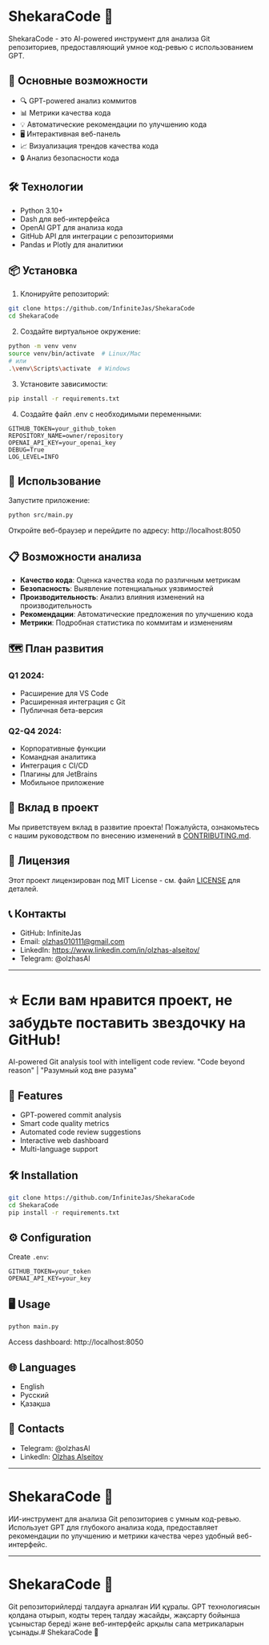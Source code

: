 # ShekaraCode 🧠

ShekaraCode - это AI-powered инструмент для анализа Git репозиториев, предоставляющий умное код-ревью с использованием GPT. 

## 🌟 Основные возможности

- 🔍 GPT-powered анализ коммитов
- 📊 Метрики качества кода
- 💡 Автоматические рекомендации по улучшению кода
- 🖥️ Интерактивная веб-панель
- 📈 Визуализация трендов качества кода
- 🔒 Анализ безопасности кода

## 🛠️ Технологии

- Python 3.10+
- Dash для веб-интерфейса
- OpenAI GPT для анализа кода
- GitHub API для интеграции с репозиториями
- Pandas и Plotly для аналитики

## 📦 Установка

1. Клонируйте репозиторий:
```bash
git clone https://github.com/InfiniteJas/ShekaraCode
cd ShekaraCode
```

2. Создайте виртуальное окружение:
```bash
python -m venv venv
source venv/bin/activate  # Linux/Mac
# или
.\venv\Scripts\activate  # Windows
```

3. Установите зависимости:
```bash
pip install -r requirements.txt
```

4. Создайте файл .env с необходимыми переменными:
```env
GITHUB_TOKEN=your_github_token
REPOSITORY_NAME=owner/repository
OPENAI_API_KEY=your_openai_key
DEBUG=True
LOG_LEVEL=INFO
```

## 🚀 Использование

Запустите приложение:
```bash
python src/main.py
```

Откройте веб-браузер и перейдите по адресу: http://localhost:8050

## 📋 Возможности анализа

- **Качество кода**: Оценка качества кода по различным метрикам
- **Безопасность**: Выявление потенциальных уязвимостей
- **Производительность**: Анализ влияния изменений на производительность
- **Рекомендации**: Автоматические предложения по улучшению кода
- **Метрики**: Подробная статистика по коммитам и изменениям

## 🗺️ План развития

### Q1 2024:
- Расширение для VS Code
- Расширенная интеграция с Git
- Публичная бета-версия

### Q2-Q4 2024:
- Корпоративные функции
- Командная аналитика
- Интеграция с CI/CD
- Плагины для JetBrains
- Мобильное приложение

## 👥 Вклад в проект

Мы приветствуем вклад в развитие проекта! Пожалуйста, ознакомьтесь с нашим руководством по внесению изменений в [CONTRIBUTING.md](CONTRIBUTING.md).

## 📝 Лицензия

Этот проект лицензирован под MIT License - см. файл [LICENSE](LICENSE) для деталей.

## 📞 Контакты

- GitHub: InfiniteJas
- Email: olzhas010111@gmail.com
- LinkedIn: https://www.linkedin.com/in/olzhas-alseitov/
- Telegram: @olzhasAl

---

⭐️ Если вам нравится проект, не забудьте поставить звездочку на GitHub!
=======
AI-powered Git analysis tool with intelligent code review. "Code beyond reason" | "Разумный код вне разума"

## 🚀 Features
- GPT-powered commit analysis
- Smart code quality metrics
- Automated code review suggestions
- Interactive web dashboard
- Multi-language support

## 🛠 Installation
```bash
git clone https://github.com/InfiniteJas/ShekaraCode
cd ShekaraCode
pip install -r requirements.txt
```

## ⚙️ Configuration
Create `.env`:
```
GITHUB_TOKEN=your_token
OPENAI_API_KEY=your_key
```

## 🖥 Usage
```python
python main.py
```
Access dashboard: http://localhost:8050

## 🌐 Languages
- English
- Русский
- Қазақша

## 📱 Contacts
- Telegram: @olzhasAl
- LinkedIn: [Olzhas Alseitov](https://www.linkedin.com/in/olzhas-alseitov/)

---

# ShekaraCode 🧠

ИИ-инструмент для анализа Git репозиториев с умным код-ревью. Использует GPT для глубокого анализа кода, предоставляет рекомендации по улучшению и метрики качества через удобный веб-интерфейс.

---

# ShekaraCode 🧠

Git репозиторийлерді талдауға арналған ИИ құралы. GPT технологиясын қолдана отырып, кодты терең талдау жасайды, жақсарту бойынша ұсыныстар береді және веб-интерфейс арқылы сапа метрикаларын ұсынады.# ShekaraCode 🧠
